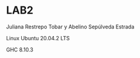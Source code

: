 # LAB2


Juliana Restrepo Tobar y Abelino Sepúlveda Estrada


Linux Ubuntu 20.04.2 LTS


GHC 8.10.3
